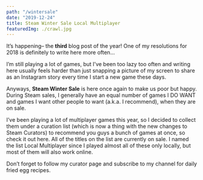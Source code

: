 ```yaml
---
path: "/wintersale"
date: "2019-12-24"
title: Steam Winter Sale Local Multiplayer
featuredImg: ./crawl.jpg
---
```


It’s happening– the **third** blog post of the year! One of my resolutions for 2018 is definitely to write here more often…

I’m still playing a lot of games, but I’ve been too lazy too often and writing here usually feels harder than just snapping a picture of my screen to share as an Instagram story every time I start a new game these days.

Anyways, **Steam Winter Sale** is here once again to make us poor but happy. During Steam sales, I generally have an equal number of games I DO WANT and games I want other people to want (a.k.a. I recommend), when they are on sale.

I’ve been playing a lot of multiplayer games this year, so I decided to collect them under a curation list (which is now a thing with the new changes to Steam Curators) to recommend you guys a bunch of games at once, so check it out here.  All of the titles on the list are currently on sale. I named the list Local Multiplayer since I played almost all of these only locally, but most of them will also work online.

Don’t forget to follow my curator page and subscribe to my channel for daily fried egg recipes.
